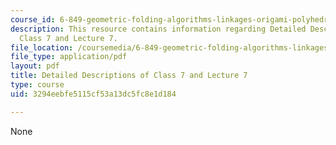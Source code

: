 ```yaml
---
course_id: 6-849-geometric-folding-algorithms-linkages-origami-polyhedra-fall-2012
description: This resource contains information regarding Detailed Descriptions of
  Class 7 and Lecture 7.
file_location: /coursemedia/6-849-geometric-folding-algorithms-linkages-origami-polyhedra-fall-2012/3294eebfe5115cf53a13dc5fc8e1d184_MIT6_849F12_desc07.pdf
file_type: application/pdf
layout: pdf
title: Detailed Descriptions of Class 7 and Lecture 7
type: course
uid: 3294eebfe5115cf53a13dc5fc8e1d184

---
```

None